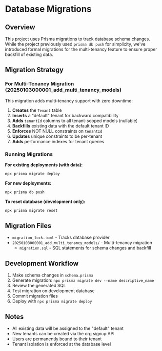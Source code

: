 # Database Migrations

## Overview

This project uses Prisma migrations to track database schema changes. While the project previously used `prisma db push` for simplicity, we've introduced formal migrations for the multi-tenancy feature to ensure proper backfill of existing data.

## Migration Strategy

### For Multi-Tenancy Migration (20250103000001_add_multi_tenancy_models)

This migration adds multi-tenancy support with zero downtime:

1. **Creates** the `Tenant` table
2. **Inserts** a "default" tenant for backward compatibility
3. **Adds** `tenantId` columns to all tenant-scoped models (nullable)
4. **Backfills** existing data with the default tenant ID
5. **Enforces** NOT NULL constraints on `tenantId`
6. **Updates** unique constraints to be per-tenant
7. **Adds** performance indexes for tenant queries

### Running Migrations

**For existing deployments (with data):**

```bash
npx prisma migrate deploy
```

**For new deployments:**

```bash
npx prisma db push
```

**To reset database (development only):**

```bash
npx prisma migrate reset
```

## Migration Files

- `migration_lock.toml` - Tracks database provider
- `20250103000001_add_multi_tenancy_models/` - Multi-tenancy migration
  - `migration.sql` - SQL statements for schema changes and backfill

## Development Workflow

1. Make schema changes in `schema.prisma`
2. Generate migration: `npx prisma migrate dev --name descriptive_name`
3. Review the generated SQL
4. Test migration on development database
5. Commit migration files
6. Deploy with `npx prisma migrate deploy`

## Notes

- All existing data will be assigned to the "default" tenant
- New tenants can be created via the org signup API
- Users are permanently bound to their tenant
- Tenant isolation is enforced at the database level
